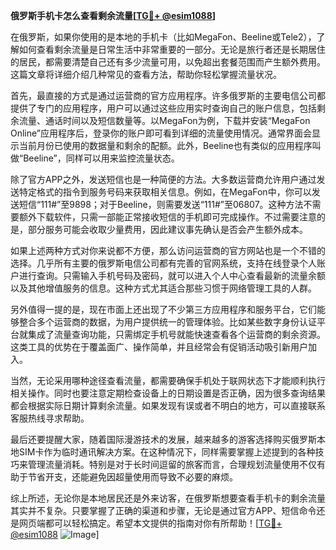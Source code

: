 **俄罗斯手机卡怎么查看剩余流量[[TG💪+ @esim1088](https://t.me/s/esim1088)]**

在俄罗斯，如果你使用的是本地的手机卡（比如MegaFon、Beeline或Tele2），了解如何查看剩余流量是日常生活中非常重要的一部分。无论是旅行者还是长期居住的居民，都需要清楚自己还有多少流量可用，以免超出套餐范围而产生额外费用。这篇文章将详细介绍几种常见的查看方法，帮助你轻松掌握流量状况。

首先，最直接的方式是通过运营商的官方应用程序。许多俄罗斯的主要电信公司都提供了专门的应用程序，用户可以通过这些应用实时查询自己的账户信息，包括剩余流量、通话时间以及短信数量等。以MegaFon为例，下载并安装“MegaFon Online”应用程序后，登录你的账户即可看到详细的流量使用情况。通常界面会显示当前月份已使用的数据量和剩余的配额。此外，Beeline也有类似的应用程序叫做“Beeline”，同样可以用来监控流量状态。

除了官方APP之外，发送短信也是一种简便的方法。大多数运营商允许用户通过发送特定格式的指令到服务号码来获取相关信息。例如，在MegaFon中，你可以发送短信“111#”至9898；对于Beeline，则需要发送“111#”至06807。这种方法不需要额外下载软件，只需一部能正常接收短信的手机即可完成操作。不过需要注意的是，部分服务可能会收取少量费用，因此建议事先确认是否会产生额外成本。

如果上述两种方式对你来说都不方便，那么访问运营商的官方网站也是一个不错的选择。几乎所有主要的俄罗斯电信公司都有完善的官网系统，支持在线登录个人账户进行查询。只需输入手机号码及密码，就可以进入个人中心查看最新的流量余额以及其他增值服务的信息。这种方式尤其适合那些习惯于网络管理工具的人群。

另外值得一提的是，现在市面上还出现了不少第三方应用程序和服务平台，它们能够整合多个运营商的数据，为用户提供统一的管理体验。比如某些数字身份认证平台就集成了流量查询功能，只需绑定手机号就能快速查看各个运营商的剩余资源。这类工具的优势在于覆盖面广、操作简单，并且经常会有促销活动吸引新用户加入。

当然，无论采用哪种途径查看流量，都需要确保手机处于联网状态下才能顺利执行相关操作。同时也要注意定期检查设备上的日期设置是否正确，因为很多查询结果都会根据实际日期计算剩余流量。如果发现有误或者不明白的地方，可以直接联系客服热线寻求帮助。

最后还要提醒大家，随着国际漫游技术的发展，越来越多的游客选择购买俄罗斯本地SIM卡作为临时通讯解决方案。在这种情况下，同样需要掌握上述提到的各种技巧来管理流量消耗。特别是对于长时间逗留的旅客而言，合理规划流量使用不仅有助于节省开支，还能避免因超量使用而导致不必要的麻烦。

综上所述，无论你是本地居民还是外来访客，在俄罗斯想要查看手机卡的剩余流量其实并不复杂。只要掌握了正确的渠道和步骤，无论是通过官方APP、短信命令还是网页端都可以轻松搞定。希望本文提供的指南对你有所帮助！[[TG💪+ @esim1088](https://t.me/s/esim1088) ![Image](https://i.postimg.cc/4NQfJmqS/Snipaste-2025-05-13-00-14-12.png)]